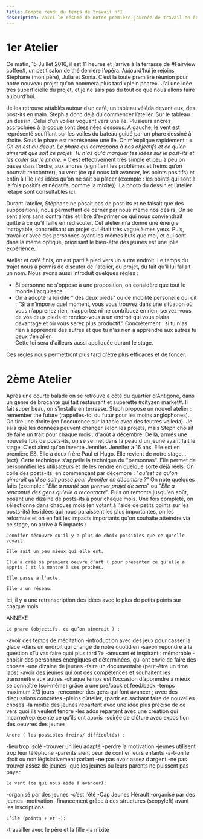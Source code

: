 ```yaml
---
title: Compte rendu du temps de travail n°1
description: Voici le résumé de notre première journée de travail en équipe et un aperçu de notre méthologie de projet
---
```


# 1er Atelier 


Ce matin, 15 Juillet 2016, il est 11 heures et j’arrive à la terrasse de #Fairview coffee#, un petit salon de thé derrière l’opéra.
Aujourd’hui je rejoins Stéphane (mon père), Julia et Sonia. C’est la toute première réunion pour notre nouveau projet qu'on nommera plus tard «plein phare». 
J’ai une idée très superficielle du projet, et je ne sais pas du tout ce que nous allons faire aujourd’hui.  

Je les retrouve attablés autour d’un café, un tableau véléda devant eux, des post-its en main. Steph a donc déjà du commencer l’atelier.
Sur le tableau : un dessin. Celui d’un voilier voguant vers une île. Plusieurs ancres accrochées à la coque sont dessinées dessous. A gauche, le vent est représenté soufflant sur les voiles du bateau guidé par un phare dessiné à droite. Sous le phare est représentée une île.
On m’explique rapidement : « *On en est au début. Le phare qui correspond à nos objectifs et ce qu’on aimerait que soit ce projet.
Tu n'as qu'à marquer tes idées sur le post-its et les coller sur le phare.* » 
C’est effectivement très simple et peu à peu on passe dans l’ordre, aux ancres (signifiant les problèmes et freins qu’on pourrait rencontrer), au vent (ce qui nous fait avancer, les points positifs) et enfin à l’île (les idées qu’on ne sait où placer (exemple : les points qui sont à la fois positifs et négatifs, comme la mixité)). 
La photo du dessin et l’atelier retapé sont consultables ici.

Durant l’atelier, Stéphane ne posait pas de post-its et ne faisait que des suppositions, nous permettant de cerner par nous même nos désirs. On se sent alors sans contraintes et libre d’exprimer ce qui nous conviendrait quitte à ce qu’il faille en rediscuter.
Cet atelier m’a donné une énergie incroyable, concrétisant un projet qui était très vague à mes yeux. 
Puis, travailler avec des personnes ayant les mêmes buts que moi, et  qui sont dans la même optique, priorisant le bien-être des jeunes est une jolie expérience.

Atelier et café finis, on est parti à pied vers un autre endroit. Le temps du trajet nous a permis de discuter de l'atelier, du projet, du fait qu'il lui fallait un nom.
Nous avons aussi introduit quelques règles : 

- Si personne ne s'oppose à une proposition, on considère que tout le monde l'acquiesce.
- On a adopté la loi dite " des deux pieds" ou de mobilité personelle qui dit : "Si à n’importe quel moment, vous vous trouvez dans une situation où vous n’apprenez rien, n’apportez ni ne contribuez en rien, servez-vous de vos deux pieds et rendez-vous à un endroit qui vous plaira davantage et où vous serez plus productif." Concrètement : si tu n'as rien à apprendre des autres et que tu n'as rien à apprendre aux autres tu peux t'en aller.  
Cette loi sera d'ailleurs aussi appliquée durant le stage.

Ces règles nous permettront plus tard d'être plus efficaces et de foncer.

# 2ème Atelier

Après une courte balade on se retrouve à côté du quartier d'Antigone, dans un genre de brocante qui fait restaurant et superette #cityzen market#. Il fait super beau, on s'installe en terrasse.
Steph propose un nouvel atelier : remember the future (rappelles-toi du futur pour les moins anglophones).
On tire une droite (en l'occurence sur la table avec des feutres velleda). Je sais que les données peuvent changer selon les projets, mais Steph choisit de faire un trait pour chaque mois : d'août à décembre. De là, armés une nouvelle fois de posts-its, on se se met dans la peau d'un jeune ayant fait le stage. C'est ainsi qu'on invente Jennifer. Jennifer a 16 ans. Elle est en première ES. Elle a deux frère Paul et Hugo. Elle revient de notre stage... (ect).
Cette technique s'appelle la technique du "personnas". Elle permet de personnifier les utilisateurs et de les rendre en quelque sorte déjà réels.
On colle des posts-its, en commençant par décembre : "*qu'est ce qu'on aimerait qu'il se soit passé pour Jennifer en décembre ?*"  On note quelques faits (exemple :  "*Elle a monté son premier projet de sens*" ou "*Elle a rencontré des gens qu'elle a recontacté*". Puis on remonte jusqu'en août, posant une dizaine de posts-its à pour chaque mois. Une fois complété, on sélectionne dans chaques mois (en votant à l'aide de petits points sur les posts-its) les idées qui nous paraissent les plus importantes, on les reformule et on en fait les impacts importants qu'on souhaite atteindre via ce stage, on arrive à 5 impacts : 

    Jennifer découvre qu'il y a plus de choix possibles que ce qu'elle voyait.

    Elle sait un peu mieux qui elle est.

    Elle a créé sa première oeuvre d'art ( pour présenter ce qu'elle a appris ) et la montre à ses proches.

    Elle passe à l'acte.

    Elle a un réseau.


Ici, il y a une retranscription des idées avec le plus de petits points sur chaque mois 






ANNEXE

    Le phare (objectifs, ce qu’on aimerait ) :


-avoir des temps de méditation
-introduction avec des jeux pour casser la glace
-dans un endroit qui change de notre quotidien
-savoir répondre à la question «Tu vas faire quoi plus tard ?» 
-amusant et inspirant : mémorable
-choisir des personnes énérgiques et déterminées, qui ont envie de faire des choses
-une dizaine de jeunes
-faire un documentaire (peut-être un time laps)
-avoir des jeunes qui ont des compétences et souhaitent les transmettre aux autres
-chaque temps est l’occasion d’apprendre à mieux se connaître (soi-même) grâce à une pre/back et feed/back
-temps maximum 2/3 jours
-rencontrer des gens qui font avancer ; avec des discussions concrètes
-pleins d’atelier, rpartir en sachant faire de nouvelles choses
-la moitié des jeunes repartent avec une idée plus précise de ce vers quoi ils veulent tendre
-les ados repartent avec une création qui incarne/représente ce qu’ils ont appris
-soirée de clôture avec exposition des oeuvres des jeunes


    Ancre ( les possibles freins/ difficultés) :


-lieu trop isolé
-trouver un lieu adapté
-perdre la motivation
-jeunes utilisent trop leur téléphone
-parents aient peur de confier leurs enfants
-a-t-on le droit ou non législativement parlant
-ne pas avoir assez d’argent
-ne pas trouver assez de jeunes
-que les jeunes ou leurs parents ne puissent pas payer


    Le vent (ce qui nous aide à avancer):


-organisé par des jeunes
-c’est l’été
-Cap Jeunes Hérault 
-organisé par des jeunes
-motivation
-financement grâce à des structures (scopyleft)
avant les inscriptions

    L’île (points + et -):

-travailler avec le père et la fille
-la mixité

